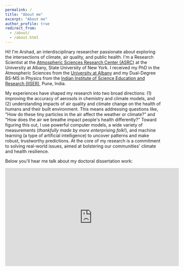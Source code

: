 ```yaml
---
permalink: /
title: "About me"
excerpt: "About me"
author_profile: true
redirect_from: 
  - /about/
  - /about.html
---
```


Hi! I'm Arshad, an interdisciplinary researcher passionate about exploring the intersections of climate, air quality, and public health. I'm a Research Scientist at the [Atmospheric Sciences Research Center (ASRC)](https://www.albany.edu/asrc) at the University at Albany, State University of New York. I received my PhD in the Atmospheric Sciences from the [University at Albany](https://www.albany.edu/) and my Dual-Degree BS-MS in Physics from the [Indian Institute of Science Education and Research (IISER)](https://www.iiserpune.ac.in/), Pune, India. 

My experiences have shaped my research into two broad directions: (1) improving the accuracy of aerosols in chemistry and climate models, and (2) understanding impacts of air quality and climate change on the health of humans and their built environment. This means addressing questions like, "How do these tiny particles in the air affect the weather or climate?" and "How does the air we breathe impact people's health differently?" Toward figuring this out, I use powerful computer models, a wide variety of measurements (*thankfully made by more enterprising folk!*), and machine learning (a type of artificial intelligence) to uncover patterns and make robust, trustworthy predictions. At the core of my research is a commitment to solving real-world issues, aimed at bolstering our communities' climate and health resilience.

Below you'll hear me talk about my doctoral dissertation work:

<iframe width="560" height="315" src="https://www.youtube.com/embed/3oIy4-B8Lhk?start=254" title="YouTube video player" frameborder="0" allow="accelerometer; autoplay; clipboard-write; encrypted-media; gyroscope; picture-in-picture; web-share" allowfullscreen></iframe>